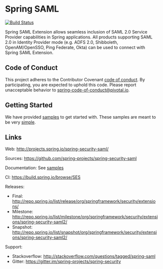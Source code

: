 # Spring SAML

[![Build Status](https://travis-ci.org/spring-projects/spring-security-saml.svg?branch=develop)](https://github.com/spring-projects/spring-security-saml/)

Spring SAML Extension allows seamless inclusion of SAML 2.0 Service Provider capabilities in Spring applications. All products supporting SAML 2.0 in Identity Provider mode (e.g. ADFS 2.0, Shibboleth, OpenAM/OpenSSO, Ping Federate, Okta) can be used to connect with Spring SAML Extension.

## Code of Conduct
This project adheres to the Contributor Covenant [code of conduct](CODE_OF_CONDUCT.adoc).
By participating, you are expected to uphold this code. Please report unacceptable behavior to spring-code-of-conduct@pivotal.io.

## Getting Started

We have provided [samples](samples) to get started with. 
These samples are meant to be very [simple](samples).

## Links 
Web: http://projects.spring.io/spring-security-saml/

Sources: https://github.com/spring-projects/spring-security-saml

Documentation: See [samples](samples)

CI: https://build.spring.io/browse/SES

Releases:
- Final: http://repo.spring.io/list/release/org/springframework/security/extensions/
- Milestone: http://repo.spring.io/list/milestone/org/springframework/security/extensions/spring-security-saml2/
- Snapshot: http://repo.spring.io/list/snapshot/org/springframework/security/extensions/spring-security-saml2/

Support:
- Stackoverflow: http://stackoverflow.com/questions/tagged/spring-saml
- Gitter: https://gitter.im/spring-projects/spring-security